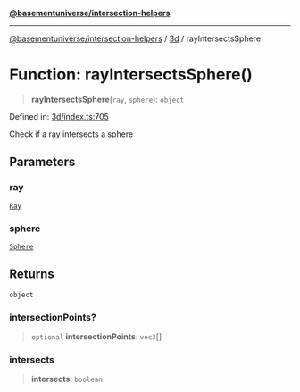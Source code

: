 [**@basementuniverse/intersection-helpers**](../../README.md)

***

[@basementuniverse/intersection-helpers](../../README.md) / [3d](../README.md) / rayIntersectsSphere

# Function: rayIntersectsSphere()

> **rayIntersectsSphere**(`ray`, `sphere`): `object`

Defined in: [3d/index.ts:705](https://github.com/basementuniverse/intersection-helpers/blob/ede9ecb18a1386abf90747a70ee9f16c34ce6207/src/3d/index.ts#L705)

Check if a ray intersects a sphere

## Parameters

### ray

[`Ray`](../types/type-aliases/Ray.md)

### sphere

[`Sphere`](../types/type-aliases/Sphere.md)

## Returns

`object`

### intersectionPoints?

> `optional` **intersectionPoints**: `vec3`[]

### intersects

> **intersects**: `boolean`
